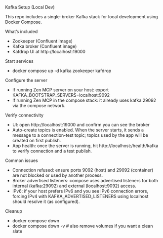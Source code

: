 Kafka Setup (Local Dev)

This repo includes a single-broker Kafka stack for local development using Docker Compose.

What’s included
- Zookeeper (Confluent image)
- Kafka broker (Confluent image)
- Kafdrop UI at http://localhost:19000

Start services
- docker compose up -d kafka zookeeper kafdrop

Configure the server
- If running Zen MCP server on your host: export KAFKA_BOOTSTRAP_SERVERS=localhost:9092
- If running Zen MCP in the compose stack: it already uses kafka:29092 via the compose network.

Verify connectivity
- UI: open http://localhost:19000 and confirm you can see the broker
- Auto-create topics is enabled. When the server starts, it sends a message to a connection-test topic; topics used by the app will be created on first publish.
- App health: once the server is running, hit http://localhost:<port>/health/kafka to verify connection and a test publish.

Common issues
- Connection refused: ensure ports 9092 (host) and 29092 (container) are not blocked or used by another process.
- Broker advertised listeners: compose uses advertised listeners for both internal (kafka:29092) and external (localhost:9092) access.
- IPv6: if your host prefers IPv6 and you see IPv6 connection errors, forcing IPv4 with KAFKA_ADVERTISED_LISTENERS using localhost should resolve it (as configured).

Cleanup
- docker compose down
- docker compose down -v  # also remove volumes if you want a clean slate
